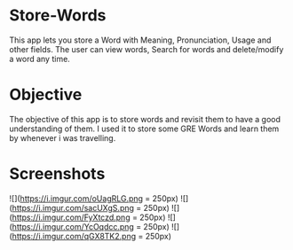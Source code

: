 # Store-Words
This app lets you store a Word with Meaning, Pronunciation, Usage and other fields. The user can view words, Search for words and delete/modify a word any time. 

# Objective

The objective of this app is to store words and revisit them to have a good understanding of them. I used it to store some GRE Words and learn them by whenever i was travelling.

# Screenshots
![](https://i.imgur.com/oUagRLG.png = 250px)
![](https://i.imgur.com/sacUXgS.png = 250px)
![](https://i.imgur.com/FyXtczd.png = 250px)
![](https://i.imgur.com/YcOqdcc.png = 250px)
![](https://i.imgur.com/qGX8TK2.png = 250px)

